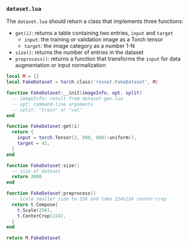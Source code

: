 ### `dataset.lua`

The `dataset.lua` should return a class that implements three functions:
- `get(i)`: returns a table containing two entries, `input` and `target`
  - `input`: the training or validation image as a Torch tensor
  - `target`: the image category as a number 1-N
- `size()`: returns the number of entries in the dataset
- `preprocess()`: returns a function that transforms the `input` for data augmentation or input normalization

```lua
local M = {}
local FakeDataset = torch.class('resnet.FakeDataset', M)

function FakeDataset:__init(imageInfo, opt, split)
  -- imageInfo: result from dataset-gen.lua
  -- opt: command-line arguments
  -- split: "train" or "val"
end

function FakeDataset:get(i)
  return {
    input = torch.Tensor(3, 800, 600):uniform(),
    target = 42,
  }
end

function FakeDataset:size()
  -- size of dataset
  return 2000 
end

function FakeDataset:preprocess()
  -- Scale smaller side to 256 and take 224x224 center-crop
  return t.Compose{
    t.Scale(256),
    t.CenterCrop(224),
  }
end

return M.FakeDataset
```
